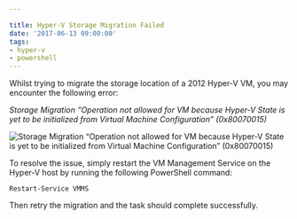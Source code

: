 ```yaml
---

title: Hyper-V Storage Migration Failed
date: '2017-06-13 09:00:00'
tags:
- hyper-v
- powershell
---
```


Whilst trying to migrate the storage location of a 2012 Hyper-V VM, you may encounter the following error:

_Storage Migration “Operation not allowed for VM because Hyper-V State is yet to be initialized from Virtual Machine Configuration” (0x80070015)_

![Storage Migration “Operation not allowed for VM because Hyper-V State is yet to be initialized from Virtual Machine Configuration” (0x80070015)](/assets/images/2017/06/428422-2.jpg)

To resolve the issue, simply restart the VM Management Service on the Hyper-V host by running the following PowerShell command:

`Restart-Service VMMS`

Then retry the migration and the task should complete successfully.

<!--kg-card-end: markdown-->